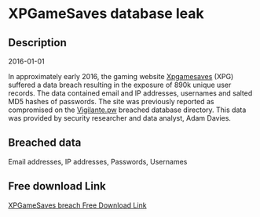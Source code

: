 # XPGameSaves database leak

## Description

2016-01-01

In approximately early 2016, the gaming website <a href="http://www.xpgamesaves.com/" target="_blank" rel="noopener">Xpgamesaves</a> (XPG) suffered a data breach resulting in the exposure of 890k unique user records. The data contained email and IP addresses, usernames and salted MD5 hashes of passwords. The site was previously reported as compromised on the <a href="https://vigilante.pw/" target="_blank" rel="noopener">Vigilante.pw</a> breached database directory. This data was provided by security researcher and data analyst, Adam Davies.

## Breached data

Email addresses, IP addresses, Passwords, Usernames

## Free download Link

[XPGameSaves breach Free Download Link](https://link-to.net/1229997/180.56998281217074/dynamic/?r=aHR0cHM6Ly93d3cubWVkaWFmaXJlLmNvbS92aWV3L2hQeEpXeGNsWHZEcWE3aS94cGdhbWVzYXZlcy5jb20vZmlsZQ==)